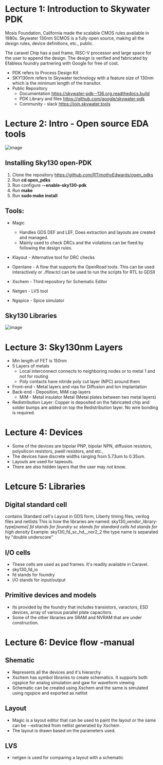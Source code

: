# Lecture 1: Introduction to Skywater PDK
Mosis Foundation, California made the scalable CMOS rules available in 1980s. Skywater 130nm SCMOS is a fully open source, making all the design rules, device definitions, etc., public. 

The caravel Chip has a pad frame, RISC-V processor and large space for the user to append the design. The design is verified and fabricated by Efabless foundry partnering with Google for free of cost. 

- PDK refers to Process Design Kit
- SKY130nm refers to Skywater technology with a feature size of 130nm which is the minimum length of the transitor.
- Public Repository
  - Documentation
    https://skywater-pdk--136.org.readthedocs.build
  - PDK Library and files
    https://github.com/google/skywater-pdk
  - Community - slack
    https://join.skywater.tools

# Lecture 2: Intro - Open source EDA tools
![image](https://user-images.githubusercontent.com/88816771/129223330-1e44a475-731f-4dfe-a59d-b5a00c131f0d.png)

## Installing Sky130 open-PDK
1. Clone the repository https://github.com/RTimothyEdwards/open_pdks
2. Run **cd open_pdks**
3. Run configure **--enable-sky130-pdk**
4. Run **make**
5. Run **sudo make install**

## Tools:
- Magic
  - Handles GDS DEF and LEF, Does extraction and layouts are created and managed.
  - Mainly used to check DRCs and the violations can be fixed by following the design rules.

- Klayout - Alternative tool for DRC checks

- Openlane - A flow that supports the OpenRoad tools. This can be used interactively or ./flow.tcl can be used to run the scripts for RTL to GDSII

- Xschem - Third repository for Schematic Editor

- Netgen - LVS tool

- Ngspice - Spice simulator

## Sky130 Libraries

![image](https://user-images.githubusercontent.com/88816771/129225883-b5825306-a3db-4a1b-a925-3b3c79dbec7b.png)

# Lecture 3: Sky130nm Layers
- Min length of FET is 150nm
- 5 Layers of metals
  - Local interconnect connects to neighboring nodes or to metal 1 and not for routing
  - Poly contacts have nitride poly cut layer (NPC) around them
 - Front-end - Metal layers and vias for Diffusion and Ion implantation
 - Back-end - Deposition, MiM cap layers
   - MiM - Metal insulator Metal (Metal plates between two metal layers)
 - Redistribution Layer: Copper is deposited on the fabricated chip and solder bumps are added on top the Redistribution layer. No wire bonding is required.
 
# Lecture 4: Devices
- Some of the devices are bipolar PNP, bipolar NPN, diffusion resistors, polysilicon resistors, pwell resistors, and etc.,
- The devices have discrete widths ranging from 5.73um to 0.35um.
- Layouts are used for tapeouts.
- There are also hidden layers that the user may not know. 

# Letcure 5: Libraries
## Digital standard cell 
contains Standard cell's Layout in GDS form, Liberty timing files, verilog files and netlists
This is how the libraries are named:
sky130_vendor_library-type[_name]
fd stands for foundry
sc stands for standard cells
hd stands for high density_
Example: sky130_fd_sc_hd__nor2_2 the type name is separated by "double underscore"

## I/O cells
- These cells are used as pad frames. It's readily available in Caravel.
- sky130_fd_io
- fd stands for foundry
- I/O stands for input/output

## Primitive devices and models
- Its provided by the foundry that includes transistors, varactors, ESD devices, array of various parallel plate capacitors. 
- Some of the other libraries are SRAM and NVRAM that are under construction.

# Lecture 6: Device flow -manual
## Shematic
- Represents all the devices and it's hierarchy
- Xschem has symbol libraries to create schematics. It supports both ngspice for analog simulation and gaw for waveform viewing
- Schematic can be created using Xschem and the same is simulated using ngspice and exported as netlist

## Layout
- Magic is a layout editor that can be used to paint the layout or the same can be --extracted from netlist generated by Xschem
- The layout is drawn based on the parameters used.

## LVS 
- netgen is used for comparing a layout with a schematic
 




















